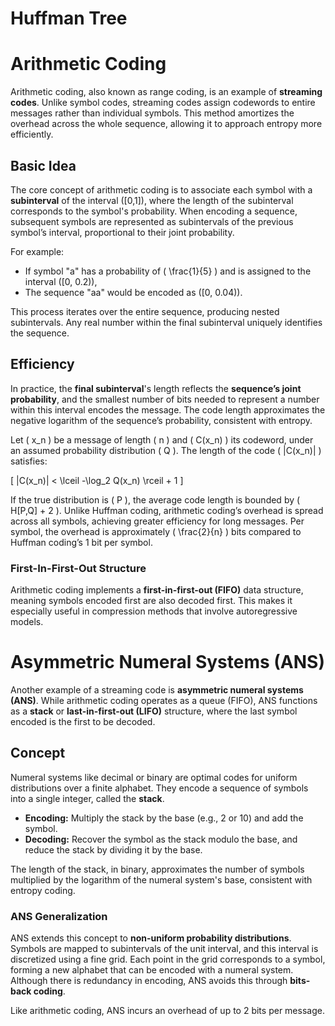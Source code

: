 # Huffman Tree


# Arithmetic Coding

Arithmetic coding, also known as range coding, is an example of **streaming codes**. Unlike symbol codes, streaming codes assign codewords to entire messages rather than individual symbols. This method amortizes the overhead across the whole sequence, allowing it to approach entropy more efficiently.

## Basic Idea

The core concept of arithmetic coding is to associate each symbol with a **subinterval** of the interval \([0,1]\), where the length of the subinterval corresponds to the symbol's probability. When encoding a sequence, subsequent symbols are represented as subintervals of the previous symbol’s interval, proportional to their joint probability.

For example:
- If symbol "a" has a probability of \( \frac{1}{5} \) and is assigned to the interval \([0, 0.2)\), 
- The sequence "aa" would be encoded as \([0, 0.04)\).

This process iterates over the entire sequence, producing nested subintervals. Any real number within the final subinterval uniquely identifies the sequence.

## Efficiency

In practice, the **final subinterval**'s length reflects the **sequence’s joint probability**, and the smallest number of bits needed to represent a number within this interval encodes the message. The code length approximates the negative logarithm of the sequence’s probability, consistent with entropy.

Let \( x_n \) be a message of length \( n \) and \( C(x_n) \) its codeword, under an assumed probability distribution \( Q \). The length of the code \( |C(x_n)| \) satisfies:

\[ |C(x_n)| < \lceil -\log_2 Q(x_n) \rceil + 1 \]

If the true distribution is \( P \), the average code length is bounded by \( H[P,Q] + 2 \). Unlike Huffman coding, arithmetic coding’s overhead is spread across all symbols, achieving greater efficiency for long messages. Per symbol, the overhead is approximately \( \frac{2}{n} \) bits compared to Huffman coding’s 1 bit per symbol.

### First-In-First-Out Structure

Arithmetic coding implements a **first-in-first-out (FIFO)** data structure, meaning symbols encoded first are also decoded first. This makes it especially useful in compression methods that involve autoregressive models.

# Asymmetric Numeral Systems (ANS)

Another example of a streaming code is **asymmetric numeral systems (ANS)**. While arithmetic coding operates as a queue (FIFO), ANS functions as a **stack** or **last-in-first-out (LIFO)** structure, where the last symbol encoded is the first to be decoded.

## Concept

Numeral systems like decimal or binary are optimal codes for uniform distributions over a finite alphabet. They encode a sequence of symbols into a single integer, called the **stack**. 

- **Encoding:** Multiply the stack by the base (e.g., 2 or 10) and add the symbol.
- **Decoding:** Recover the symbol as the stack modulo the base, and reduce the stack by dividing it by the base.

The length of the stack, in binary, approximates the number of symbols multiplied by the logarithm of the numeral system's base, consistent with entropy coding.

### ANS Generalization

ANS extends this concept to **non-uniform probability distributions**. Symbols are mapped to subintervals of the unit interval, and this interval is discretized using a fine grid. Each point in the grid corresponds to a symbol, forming a new alphabet that can be encoded with a numeral system. Although there is redundancy in encoding, ANS avoids this through **bits-back coding**.

Like arithmetic coding, ANS incurs an overhead of up to 2 bits per message.

